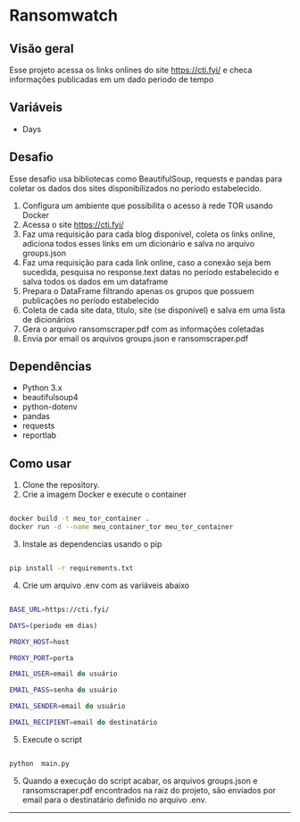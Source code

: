 # Ransomwatch

## Visão geral

Esse projeto acessa os links onlines do site https://cti.fyi/ e checa informações publicadas em um dado periodo de tempo


## Variáveis

 

- Days

  

## Desafio

  

Esse desafio usa bibliotecas como BeautifulSoup, requests e pandas para coletar os dados dos sites disponibilizados no período estabelecido.

  

1. Configura um ambiente que possibilita o acesso à rede TOR usando Docker
2. Acessa o site https://cti.fyi/
3. Faz uma requisição para cada blog disponível, coleta os links online, adiciona todos esses links em um dicionário e salva no arquivo groups.json
4. Faz uma requisição para cada link online, caso a conexão seja bem sucedida, pesquisa no response.text datas no período estabelecido e salva todos os dados em um dataframe
5. Prepara o DataFrame filtrando apenas os grupos que possuem publicações no período estabelecido
6. Coleta de cada site data, titulo, site (se disponível) e salva em uma lista de dicionários
7. Gera o arquivo ransomscraper.pdf com as informações coletadas
8. Envia por email os arquivos groups.json e ransomscraper.pdf

  

## Dependências

  



- Python 3.x
- beautifulsoup4
- python-dotenv
- pandas
- requests
- reportlab
  

## Como usar

  

1. Clone the repository.
2. Crie a imagem Docker e execute o container
```bash

docker build -t meu_tor_container .
docker run -d --name meu_container_tor meu_tor_container

```

3. Instale as dependencias usando o pip
 

```bash

pip install -r requirements.txt

```
4. Crie um arquivo .env com as variáveis abaixo

```bash

BASE_URL=https://cti.fyi/

DAYS=(periodo em dias)

PROXY_HOST=host

PROXY_PORT=porta

EMAIL_USER=email do usuário

EMAIL_PASS=senha do usuário

EMAIL_SENDER=email do usuário

EMAIL_RECIPIENT=email do destinatário

```

5. Execute o script

  

```bash

python  main.py

```


5. Quando a execução do script acabar, os arquivos groups.json e ransomscraper.pdf encontrados na raiz do projeto, são enviados por email para o destinatário definido no arquivo .env.


---